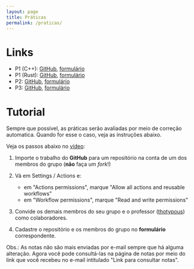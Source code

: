 ```yaml
---
layout: page
title: Práticas
permalink: /praticas/
---
```


# Links

* P1 (C++): [GitHub](https://github.com/thotypous/telecom-p1), [formulário](https://forms.gle/CXTun9tmLDDqweiu7)
* P1 (Rust): [GitHub](https://github.com/thotypous/telecom-p1-rust), [formulário](https://forms.gle/F1sqHmL2MphyFXBw6)
* P2: [GitHub](https://github.com/thotypous/telecom-p2), [formulário](https://forms.gle/nW2WWobCUi4NH6Zp6)
* P3: [GitHub](https://github.com/thotypous/telecom-p3), [formulário](https://forms.gle/saLwV1KvQmpSVcnc7)

# Tutorial

Sempre que possível, as práticas serão avaliadas por meio de correção automatica. Quando for esse o caso, veja as instruções abaixo.

Veja os passos abaixo no [vídeo](https://youtu.be/JtQzTGoF8jM):

1. Importe o trabalho do **GitHub** para um repositório na conta de um dos membros do grupo (**não** faça um *fork*!)

2. Vá em Settings / Actions e:
   * em "Actions permissions", marque "Allow all actions and reusable workflows"
   * em "Workflow permissions", marque "Read and write permissions"

3. Convide os demais membros do seu grupo e o professor ([thotypous](https://GitHub.com/thotypous)) como colaboradores.

4. Cadastre o repositório e os membros do grupo no **formulário** correspondente.

Obs.: As notas não são mais enviadas por e-mail sempre que há alguma alteração. Agora você pode consultá-las na página de notas por meio do link que você recebeu no e-mail intitulado "Link para consultar notas".
